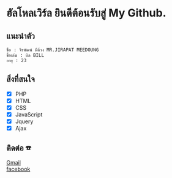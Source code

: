 # ฮัลโหลเวิร์ล ยินดีต้อนรับสู่ My Github.
## แนะนำตัว
```
ชื่อ : จิรพัฒน์ มีด้วง MR.JIRAPAT MEEDOUNG
ชื่อเล่น : บิล BILL
อายุ : 23
```
## สิ่งที่สนใจ

- [x] PHP
- [x] HTML 
- [x] CSS
- [x] JavaScript
- [x] Jquery
- [x] Ajax

## ติดต่อ ☎
[Gmail](https://mail.google.com/mail/u/0/?tab=mm#inbox?compose=jrjtXJSVwCmpVHlRlvKmqjcwrrfNVdgrhRCDqfbxTSxvdKQwCTrWKKQBfwlfnbSgCVcrvbjx)<br>
[facebook](https://www.facebook.com/messages/t/100003477559878)

